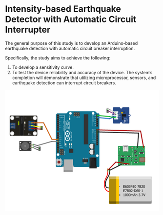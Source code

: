 # Intensity-based Earthquake Detector with Automatic Circuit Interrupter

The general purpose of this study is to develop an Arduino-based earthquake detection with automatic circuit breaker interruption.

Specifically, the study aims to achieve the following:
1. To develop a sensitivity curve.
2. To test the device reliability and accuracy of the device.
  The system’s completion will demonstrate that utilizing microprocessor, sensors, and earthquake detection can interrupt circuit breakers.

<p align="center">
  <img src="schematic\diagram.png">
</p>